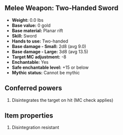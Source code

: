 ## Melee Weapon: Two-Handed Sword

- **Weight:** 0.0 lbs
- **Base value:** 0 gold
- **Base material:** Planar rift
- **Skill:** Sword
- **Hands to use:** Two-handed
- **Base damage - Small:** 2d8 (avg 9.0)
- **Base damage - Large:** 3d8 (avg 13.5)
- **Target MC adjustment:** -8
- **Enchantable:** Yes
- **Safe enchantable level:** +15 or below
- **Mythic status:** Cannot be mythic

## Conferred powers

1. Disintegrates the target on hit (MC check applies)

## Item properties

1. Disintegration resistant
